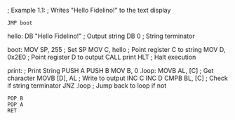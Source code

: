 ; Example 1.1:
; Writes "Hello Fidelino!" to the text display

    JMP boot

hello:  DB "Hello Fidelino!"   ; Output string
        DB 0                   ; String terminator
   
boot:
    MOV SP, 255      ; Set SP
    MOV C, hello     ; Point register C to string
    MOV D, 0x2E0     ; Point register D to output
    CALL print
    HLT              ; Halt execution
    
print:               ; Print String
    PUSH A
    PUSH B
    MOV B, 0
.loop:
    MOVB AL, [C]      ; Get character
    MOVB [D], AL      ; Write to output
    INC C
    INC D
    CMPB BL, [C]     ; Check if string terminator
    JNZ .loop        ; Jump back to loop if not
    
    POP B
    POP A
    RET
    
